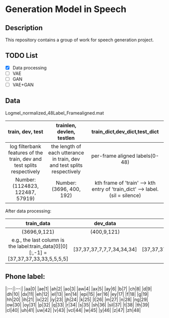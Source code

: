 # Generation Model in Speech

## Description

This repository contains a group of work for speech generation project.

## TODO List

- [x] Data processing
- [ ] VAE
- [ ] GAN
- [ ] VAE+GAN

## Data

Logmel_normalized_48Label_Framealigned.mat


|train, dev, test| trainlen, devlen, testlen|train_dict,dev_dict,test_dict|
| :-------------: |:-------------:| :-----:|
| log filterbank features of the train, dev and test splits respectively | the length of each utterance in train, dev and test splits respectively |  per-frame aligned labels(0-48) |
| Number: (1124823, 122487, 57919)| Number: (3696, 400, 192) | kth frame of 'train' --> kth entry of 'train_dict' --> label. (sil = silence)|

After data processing:

|train_data| dev_data|test_data|
| :-------------: |:-------------:| :-----:|
|(3696,9,121)|(400,9,121)|(192,9,121)|
|e.g., the last column is the label:train_data[0][0][:,-1] = [37,37,37,33,33,5,5,5,5]|[37,37,37,7,7,7,34,34,34]|[37,37,37,43,43,43,21,21,21]|

## Phone label:
|:--:|:--:|
|aa|0|
|ae|1|
|ah|2|
|ao|3|
|aw|4|
|ax|5|
|ay|6|
|b|7|
|ch|8|
|d|9|
|dh|10|
|dx|11|
|eh|12|
|el|13|
|en|14|
|epi|15|
|er|16|
|ey|17|
|f|18|
|g|19|
|hh|20|
|ih|21|
|ix|22|
|iy|23|
|jh|24|
|k|25|
|l|26|
|m|27|
|n|28|
|ng|29|
|ow|30|
|oy|31|
|p|32|
|q|33|
|r|34|
|s|35|
|sh|36|
|sil|37|
|t|38|
|th|39|
|cl|40|
|uh|41|
|uw|42|
|v|43|
|vcl|44|
|w|45|
|y|46|
|z|47|
|zh|48|





